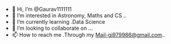 - 👋 Hi, I’m @Gaurav1111111
- 👀 I’m interested in Astronomy, Maths and CS ..
- 🌱 I’m currently learning .Data Science 
- 💞️ I’m looking to collaborate on ...
- 📫 How to reach me .Through my Mail-gj979986@gmail.com..

<!---
Gaurav1111111/Gaurav1111111 is a ✨ special ✨ repository because its `README.md` (this file) appears on your GitHub profile.
You can click the Preview link to take a look at your changes.
--->
